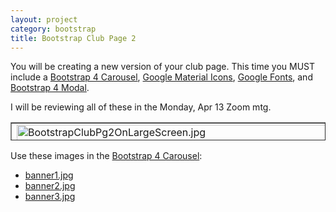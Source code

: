 ```yaml
---
layout: project
category: bootstrap
title: Bootstrap Club Page 2
---
```

<p>You will be creating a new version of your club page. This time you MUST include a <a title="Bootstrap 4 Carousel" href="%24WIKI_REFERENCE%24/pages/bootstrap-4-carousel" data-api-endpoint="https://hilliard.instructure.com/api/v1/courses/31582/pages/bootstrap-4-carousel" data-api-returntype="Page">Bootstrap 4 Carousel</a>, <a title="Google Material Icons" href="%24WIKI_REFERENCE%24/pages/google-material-icons" data-api-endpoint="https://hilliard.instructure.com/api/v1/courses/31582/pages/google-material-icons" data-api-returntype="Page">Google Material Icons</a>, <a title="Google Fonts" href="%24WIKI_REFERENCE%24/pages/google-fonts" data-api-endpoint="https://hilliard.instructure.com/api/v1/courses/31582/pages/google-fonts" data-api-returntype="Page">Google Fonts</a>, and <a title="Bootstrap 4 Modal" href="%24WIKI_REFERENCE%24/pages/bootstrap-4-modal" data-api-endpoint="https://hilliard.instructure.com/api/v1/courses/31582/pages/bootstrap-4-modal" data-api-returntype="Page">Bootstrap 4 Modal</a>.</p>
<p>I will be reviewing all of these in the Monday, Apr 13 Zoom mtg.</p>
<table style="border-collapse: collapse; width: 100%; height: 29px;" border="1">
<tbody>
<tr style="height: 29px;">
<td style="width: 50%; height: 29px;"><img src="/wd/bootstrap/images/bootstrapClubPage2/BootstrapClubPg2OnLargeScreen.jpg" alt="BootstrapClubPg2OnLargeScreen.jpg" width="1905" data-api-endpoint="https://hilliard.instructure.com/api/v1/courses/31582/files/11256965" data-api-returntype="File"></td>
<td style="width: 50%; height: 29px;"><img src="/wd/bootstrap/images/bootstrapClubPage2/BootstrapClubPg2OnSmallScreen.jpg" alt="BootstrapClubPg2OnSmallScreen.jpg" width="1905" data-api-endpoint="https://hilliard.instructure.com/api/v1/courses/31582/files/11256966" data-api-returntype="File"></td>
</tr>
</tbody>
</table>
<p>Use these images in the <a title="Bootstrap 4 Carousel" href="%24WIKI_REFERENCE%24/pages/bootstrap-4-carousel" data-api-endpoint="https://hilliard.instructure.com/api/v1/courses/31582/pages/bootstrap-4-carousel" data-api-returntype="Page">Bootstrap 4 Carousel</a>:</p>
<ul>
<li><a class="instructure_file_link instructure_image_thumbnail" title="banner1.jpg" href="/wd/bootstrap/images/bootstrapClubPage2/banner1.jpg" data-api-endpoint="https://hilliard.instructure.com/api/v1/courses/31582/files/11123015" data-api-returntype="File">banner1.jpg</a></li>
<li>
<a class="instructure_file_link instructure_image_thumbnail" title="banner1.jpg" href="/wd/bootstrap/images/bootstrapClubPage2/banner1.jpg" data-api-endpoint="https://hilliard.instructure.com/api/v1/courses/31582/files/11123015" data-api-returntype="File"></a><a class="instructure_file_link instructure_image_thumbnail" title="banner2.jpg" href="/wd/bootstrap/images/bootstrapClubPage2/banner2.jpg" data-api-endpoint="https://hilliard.instructure.com/api/v1/courses/31582/files/11123017" data-api-returntype="File">banner2.jpg</a>
</li>
<li>
<a class="instructure_file_link instructure_image_thumbnail" title="banner2.jpg" href="/wd/bootstrap/images/bootstrapClubPage2/banner2.jpg" data-api-endpoint="https://hilliard.instructure.com/api/v1/courses/31582/files/11123017" data-api-returntype="File"></a><a class="instructure_file_link instructure_image_thumbnail" title="banner3.jpg" href="/wd/bootstrap/images/bootstrapClubPage2/banner3.jpg" data-api-endpoint="https://hilliard.instructure.com/api/v1/courses/31582/files/11123019" data-api-returntype="File">banner3.jpg</a>
</li>
</ul>
</body>
</html>
